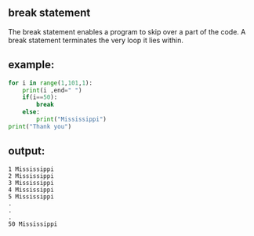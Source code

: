 ## break statement

The break statement enables a program to skip over a part of the code. A break statement terminates the very loop it lies within.

## example:

```python
for i in range(1,101,1):
    print(i ,end=" ")
    if(i==50):
        break
    else:
        print("Mississippi")
print("Thank you")
```

## output:

```
1 Mississippi
2 Mississippi
3 Mississippi
4 Mississippi
5 Mississippi
.
.
.
50 Mississippi
```
